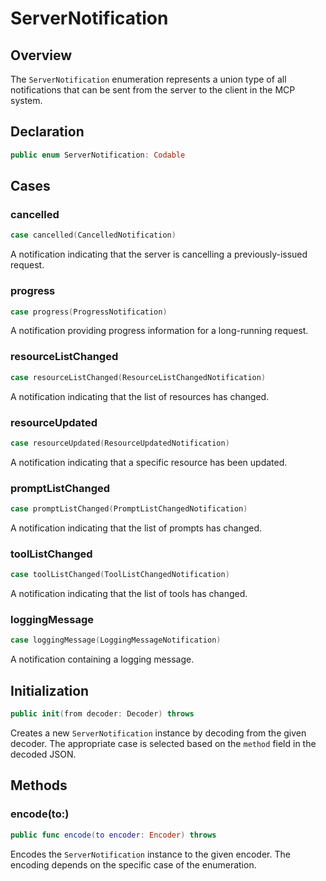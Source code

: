 # ServerNotification

## Overview

The `ServerNotification` enumeration represents a union type of all notifications that can be sent from the server to the client in the MCP system.

## Declaration

```swift
public enum ServerNotification: Codable
```

## Cases

### cancelled

```swift
case cancelled(CancelledNotification)
```

A notification indicating that the server is cancelling a previously-issued request.

### progress

```swift
case progress(ProgressNotification)
```

A notification providing progress information for a long-running request.

### resourceListChanged

```swift
case resourceListChanged(ResourceListChangedNotification)
```

A notification indicating that the list of resources has changed.

### resourceUpdated

```swift
case resourceUpdated(ResourceUpdatedNotification)
```

A notification indicating that a specific resource has been updated.

### promptListChanged

```swift
case promptListChanged(PromptListChangedNotification)
```

A notification indicating that the list of prompts has changed.

### toolListChanged

```swift
case toolListChanged(ToolListChangedNotification)
```

A notification indicating that the list of tools has changed.

### loggingMessage

```swift
case loggingMessage(LoggingMessageNotification)
```

A notification containing a logging message.

## Initialization

```swift
public init(from decoder: Decoder) throws
```

Creates a new `ServerNotification` instance by decoding from the given decoder. The appropriate case is selected based on the `method` field in the decoded JSON.

## Methods

### encode(to:)

```swift
public func encode(to encoder: Encoder) throws
```

Encodes the `ServerNotification` instance to the given encoder. The encoding depends on the specific case of the enumeration.

